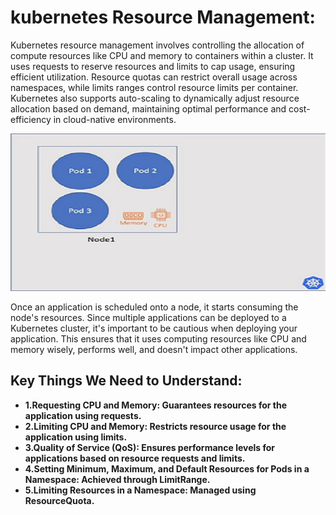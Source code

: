 # kubernetes Resource Management:
Kubernetes resource management involves controlling the allocation of compute resources like CPU and memory to containers
within a cluster. It uses requests to reserve resources and limits to cap usage, ensuring efficient utilization. Resource
quotas can restrict overall usage across namespaces, while limits ranges control resource limits per container. Kubernetes
also supports auto-scaling to dynamically adjust resource allocation based on demand, maintaining optimal performance and
cost-efficiency in cloud-native environments.

![Kubernetes Resource Management](https://github.com/balusena/kubernetes-for-devops/blob/main/13-Kubernetes%20Resource%20Management/resource_management.png)

Once an application is scheduled onto a node, it starts consuming the node's resources. Since multiple applications can 
be deployed to a Kubernetes cluster, it's important to be cautious when deploying your application. This ensures that it
uses computing resources like CPU and memory wisely, performs well, and doesn't impact other applications.

## Key Things We Need to Understand:
- **1.Requesting CPU and Memory: Guarantees resources for the application using requests.**
- **2.Limiting CPU and Memory: Restricts resource usage for the application using limits.**
- **3.Quality of Service (QoS): Ensures performance levels for applications based on resource requests and limits.**
- **4.Setting Minimum, Maximum, and Default Resources for Pods in a Namespace: Achieved through LimitRange.**
- **5.Limiting Resources in a Namespace: Managed using ResourceQuota.**



